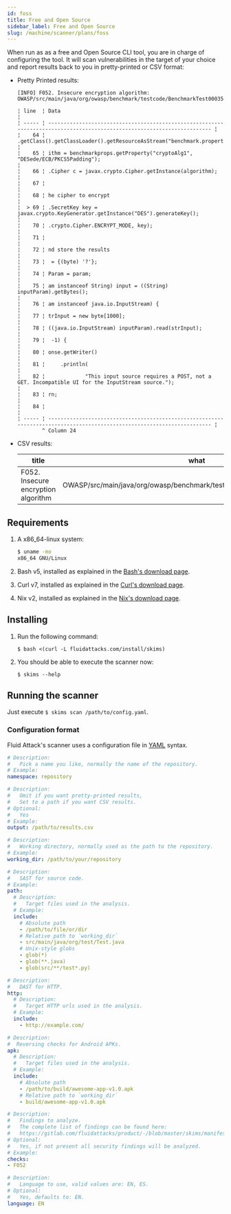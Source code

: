 ```yaml
---
id: foss
title: Free and Open Source
sidebar_label: Free and Open Source
slug: /machine/scanner/plans/foss
---
```


When run as as a free
and Open Source CLI tool,
you are in charge of
configuring the tool.
It will scan vulnerabilities
in the target of your choice
and report results back to you
in pretty-printed or CSV format:

- Pretty Printed results:

  ```
  [INFO] F052. Insecure encryption algorithm: OWASP/src/main/java/org/owasp/benchmark/testcode/BenchmarkTest00035.java

  ¦ line  ¦ Data                                                                                                                     ¦
  ¦ ----- ¦ ------------------------------------------------------------------------------------------------------------------------ ¦
  ¦    64 ¦ .getClass().getClassLoader().getResourceAsStream("benchmark.properties"));                                               ¦
  ¦    65 ¦ ithm = benchmarkprops.getProperty("cryptoAlg1", "DESede/ECB/PKCS5Padding");                                              ¦
  ¦    66 ¦ .Cipher c = javax.crypto.Cipher.getInstance(algorithm);                                                                  ¦
  ¦    67 ¦                                                                                                                          ¦
  ¦    68 ¦ he cipher to encrypt                                                                                                     ¦
  ¦  > 69 ¦ .SecretKey key = javax.crypto.KeyGenerator.getInstance("DES").generateKey();                                             ¦
  ¦    70 ¦ .crypto.Cipher.ENCRYPT_MODE, key);                                                                                       ¦
  ¦    71 ¦                                                                                                                          ¦
  ¦    72 ¦ nd store the results                                                                                                     ¦
  ¦    73 ¦  = {(byte) '?'};                                                                                                         ¦
  ¦    74 ¦ Param = param;                                                                                                           ¦
  ¦    75 ¦ am instanceof String) input = ((String) inputParam).getBytes();                                                          ¦
  ¦    76 ¦ am instanceof java.io.InputStream) {                                                                                     ¦
  ¦    77 ¦ trInput = new byte[1000];                                                                                                ¦
  ¦    78 ¦ ((java.io.InputStream) inputParam).read(strInput);                                                                       ¦
  ¦    79 ¦  -1) {                                                                                                                   ¦
  ¦    80 ¦ onse.getWriter()                                                                                                         ¦
  ¦    81 ¦     .println(                                                                                                            ¦
  ¦    82 ¦             "This input source requires a POST, not a GET. Incompatible UI for the InputStream source.");                ¦
  ¦    83 ¦ rn;                                                                                                                      ¦
  ¦    84 ¦                                                                                                                          ¦
  ¦ ----- ¦ ------------------------------------------------------------------------------------------------------------------------ ¦
          ^ Column 24
  ```

- CSV results:

  | title | what | where | cwe |
  |-------|------|-------|-----|
  | F052. Insecure encryption algorithm | OWASP/src/main/java/org/owasp/benchmark/testcode/BenchmarkTest00035.java | 69 | 310 + 327 |

## Requirements

1.  A x86_64-linux system:

    ```bash
    $ uname -mo
    x86_64 GNU/Linux
    ```

1.  Bash v5, installed as explained in the
    [Bash's download page](https://www.gnu.org/software/bash/#download).

1.  Curl v7, installed as explained in the
    [Curl's download page](https://curl.se/download.html).

1.  Nix v2, installed as explained in the
    [Nix's download page](https://nixos.org/download).

## Installing

1.  Run the following command:

    `$ bash <(curl -L fluidattacks.com/install/skims)`

1.  You should be able to execute the scanner now:

    `$ skims --help`

## Running the scanner

Just execute `$ skims scan /path/to/config.yaml`.

### Configuration format

Fluid Attack's scanner
uses a configuration file in
[YAML](https://yaml.org/) syntax.

```yaml title="/path/to/config.yaml"
# Description:
#   Pick a name you like, normally the name of the repository.
# Example:
namespace: repository

# Description:
#   Omit if you want pretty-printed results,
#   Set to a path if you want CSV results.
# Optional:
#   Yes
# Example:
output: /path/to/results.csv

# Description:
#   Working directory, normally used as the path to the repository.
# Example:
working_dir: /path/to/your/repository

# Description:
#   SAST for source code.
# Example:
path:
  # Description:
  #   Target files used in the analysis.
  # Example:
  include:
    # Absolute path
    - /path/to/file/or/dir
    # Relative path to `working_dir`
    - src/main/java/org/test/Test.java
    # Unix-style globs
    - glob(*)
    - glob(**.java)
    - glob(src/**/test*.py)

# Description:
#   DAST for HTTP.
http:
  # Description:
  #   Target HTTP urls used in the analysis.
  # Example:
  include:
    - http://example.com/

# Description:
#  Reversing checks for Android APKs.
apk:
  # Description:
  #   Target files used in the analysis.
  # Example:
  include:
    # Absolute path
    - /path/to/build/awesome-app-v1.0.apk
    # Relative path to `working_dir`
    - build/awesome-app-v1.0.apk

# Description:
#   Findings to analyze.
#   The complete list of findings can be found here:
#   https://gitlab.com/fluidattacks/product/-/blob/master/skims/manifests/findings.lst
# Optional:
#   Yes, if not present all security findings will be analyzed.
# Example:
checks:
- F052

# Description:
#   Language to use, valid values are: EN, ES.
# Optional:
#   Yes, defaults to: EN.
language: EN
```
